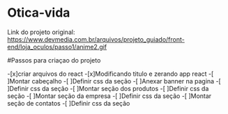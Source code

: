 # Otica-vida

Link do projeto original:
https://www.devmedia.com.br/arquivos/projeto_guiado/front-end/loja_oculos/passo1/anime2.gif

#Passos para criaçao do projeto

-[x]criar arquivos do react
-[x]Modificando titulo e zerando app react
-[ ]Montar cabeçalho
    -[ ]Definir css da seção
-[ ]Anexar banner na pagina
    -[ ]Definir css da seção
-[ ]Montar seção dos produtos
     -[ ]Definir css da seção
-[ ]Montar seção da empresa
    -[ ]Definir css da seção
-[ ]Montar seção de contatos
    -[ ]Definir css da seção

